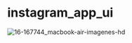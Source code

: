 # instagram_app_ui
![16-167744_macbook-air-imagenes-hd](https://user-images.githubusercontent.com/87593543/130353550-d25b2cb5-4080-46eb-a369-c8b890defa26.jpg)
